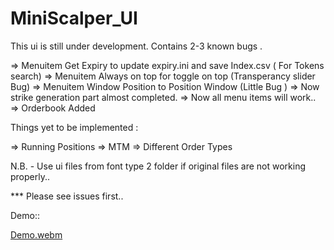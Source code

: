 # MiniScalper_UI
This ui is still under development. Contains 2-3 known bugs .

=> Menuitem Get Expiry to update expiry.ini and save Index.csv ( For Tokens search)
=> Menuitem Always on top for toggle on top (Transperancy slider Bug)
=> Menuitem Window Position to Position Window (Little Bug ) 
=> Now strike generation part almost completed. 
=> Now all menu items will work..
=> Orderbook Added

Things yet to be implemented :

=> Running Positions
=> MTM
=> Different Order Types


N.B. - Use ui files from font type 2 folder if original files are not working properly..


*** Please see issues first.. 

Demo::


 
[Demo.webm](https://user-images.githubusercontent.com/91151267/213624717-1844ef9f-b20d-41ae-91d2-cbcbba8102f6.webm)
